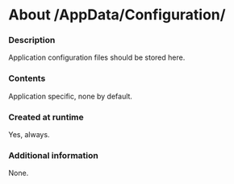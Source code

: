﻿# About /AppData/Configuration/

### Description
Application configuration files should be stored here.

### Contents
Application specific, none by default.

### Created at runtime
Yes, always.

### Additional information
None.